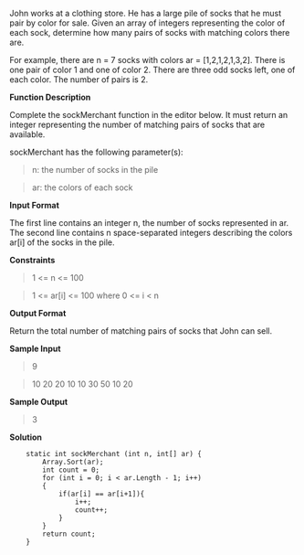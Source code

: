 John works at a clothing store. He has a large pile of socks that he must pair by color for sale. Given an array of integers representing the color of each sock, determine how many pairs of socks with matching colors there are.

For example, there are n = 7 socks with colors ar = [1,2,1,2,1,3,2]. There is one pair of color 1 and one of color 2. There are three odd socks left, one of each color. The number of pairs is 2.

**Function Description**

Complete the sockMerchant function in the editor below. It must return an integer representing the number of matching pairs of socks that are available.

sockMerchant has the following parameter(s):

 > n: the number of socks in the pile

 > ar: the colors of each sock

**Input Format**

The first line contains an integer n, the number of socks represented in ar.
The second line contains n space-separated integers describing the colors ar[i] of the socks in the pile.

**Constraints**
 > 1 <= n <= 100

 > 1 <= ar[i] <= 100 where 0 <= i < n

**Output Format**

Return the total number of matching pairs of socks that John can sell.

**Sample Input**
> 9

> 10 20 20 10 10 30 50 10 20

**Sample Output**
> 3

**Solution**
```
    static int sockMerchant (int n, int[] ar) {
        Array.Sort(ar);
        int count = 0;
        for (int i = 0; i < ar.Length - 1; i++)
        {
            if(ar[i] == ar[i+1]){
                i++;
                count++;
            }
        }
        return count;
    }
    
```